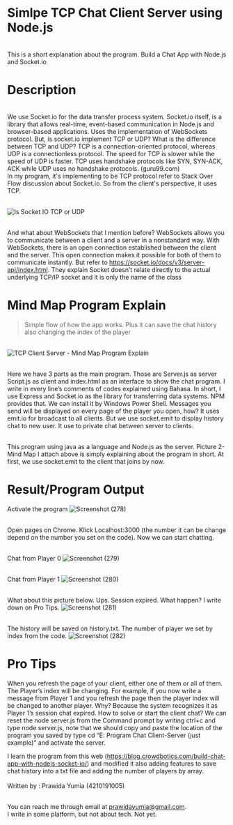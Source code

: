 # Simlpe TCP Chat Client Server using Node.js
<br> This is a short explanation about the program. Build a Chat App with Node.js and Socket.io

# Description
<br> We use Socket.io for the data transfer process system. Socket.io itself, is a library that allows real-time, event-based communication in Node.js and browser-based applications. Uses the implementation of WebSockets protocol. But, is socket.io implement TCP or UDP? What is the difference between TCP and UDP? TCP is a connection-oriented protocol, whereas UDP is a connectionless protocol. The speed for TCP is slower while the speed of UDP is faster. TCP uses handshake protocols like SYN, SYN-ACK, ACK while UDP uses no handshake protocols. (guru99.com)
<br> In my program, it's implementing to be TCP protocol refer to Stack Over Flow discussion about Socket.io. So from the client's perspective, it uses TCP.

<br>![Is Socket IO TCP or UDP](https://user-images.githubusercontent.com/56972989/124790859-bbceec00-df75-11eb-86ea-bc76acf872ab.jpeg)

<br> And what about WebSockets that I mention before? WebSockets allows you to communicate between a client and a server in a nonstandard way. With WebSockets, there is an open connection established between the client and the server. This open connection makes it possible for both of them to communicate instantly.
But refer to https://socket.io/docs/v3/server-api/index.html. They explain Socket doesn’t relate directly to the actual underlying TCP/IP socket and it is only the name of the class

# Mind Map Program Explain

> Simple flow of how the app works. Plus it can save the chat history also changing the index of the player

<br>![TCP Client Server - Mind Map Program Explain](https://user-images.githubusercontent.com/56972989/124792542-46641b00-df77-11eb-89a7-031c5cd967b1.png)

<br> Here we have 3 parts as the main program. Those are Server.js as server Script.js as client and index.html as an interface to show the chat program. I write in every line’s comments of codes explained using Bahasa. In short, I use Express and Socket.io as the library for transferring data systems. NPM provides that. We can install it by Windows Power Shell. Messages you send will be displayed on every page of the player you open, how? It uses emit.io for broadcast to all clients. But we use socket.emit to display history chat to new user. It use to private chat between server to clients.

<br> This program using java as a language and Node.js as the server. Picture 2- Mind Map I attach above is simply explaining about the program in short. At first, we use socket.emit to the client that joins by now.  

# Result/Program Output
Activate the program
![Screenshot (278)](https://user-images.githubusercontent.com/56972989/124791101-f59ff280-df75-11eb-97f6-9fbcd2f0bf2b.png)

<br>Open pages on Chrome. Klick Localhost:3000 (the number it can be change depend on the number you set on the code). Now we can start chatting.

<br>Chat from Player 0
![Screenshot (279)](https://user-images.githubusercontent.com/56972989/124791287-21bb7380-df76-11eb-94f3-e5e755230996.png)

<br>Chat from Player 1
![Screenshot (280)](https://user-images.githubusercontent.com/56972989/124791362-30a22600-df76-11eb-8e22-193f50eee567.png)

<br>What about this picture below. Ups. Session expired. What happen? I write down on Pro Tips.
![Screenshot (281)](https://user-images.githubusercontent.com/56972989/124791475-49124080-df76-11eb-9834-4e0ce6721816.png)

<br>The history will be saved on history.txt. The number of player we set by index from the code.
![Screenshot (282)](https://user-images.githubusercontent.com/56972989/124791661-765eee80-df76-11eb-989f-59e25dd79336.png)

# Pro Tips
When you refresh the page of your client, either one of them or all of them. The Player’s index will be changing. For example, if you now write a message from Player 1 and you refresh the page then the player index will be changed to another player. Why? Because the system recognizes it as Player 1’s session chat expired. How to solve or start the client chat? We can reset the node server.js from the Command prompt by writing ctrl+c and type node server.js, note that we should copy and paste the location of the program you saved by type cd “E: Program Chat Client-Server (just example)” and activate the server.

I learn the program from this web (https://blog.crowdbotics.com/build-chat-app-with-nodejs-socket-io/) and modified it also adding features to save chat history into a txt file and adding the number of players by array.  
<br> Written by : Prawida Yumia (4210191005)

<br> You can reach me through email at prawidayumia@gmail.com. 
<br>I write in some platform, but not about tech. Not yet.

